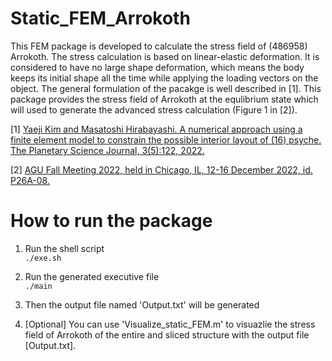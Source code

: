 # Static_FEM_Arrokoth

This FEM package is developed to calculate the stress field of (486958) Arrokoth. 
The stress calculation is based on linear-elastic deformation. 
It is considered to have no large shape deformation, which means the body keeps its initial shape all the time while applying the loading vectors on the object. 
The general formulation of the pacakge is well described in [1]. 
This package provides the stress field of Arrokoth at the equlibrium state which will used to generate the advanced stress calculation (Figure 1 in [2]).


[1] [Yaeji Kim and Masatoshi Hirabayashi. A numerical approach using a finite element model to constrain the possible interior layout of (16) psyche. The Planetary Science Journal, 3(5):122, 2022.](https://iopscience.iop.org/article/10.3847/PSJ/ac6b39/meta) 

[2] [AGU Fall Meeting 2022, held in Chicago, IL, 12-16 December 2022, id. P26A-08.](https://baas.aas.org/pub/2022n8i410p01/release/1)


# How to run the package
1. Run the shell script <br/>
```./exe.sh```

2. Run the generated executive file <br/>
```./main```

3. Then the output file named 'Output.txt' will be generated <br/>
4. [Optional] You can use 'Visualize_static_FEM.m' to visuazlie the stress field of Arrokoth of the entire and sliced structure with the output file [Output.txt].
